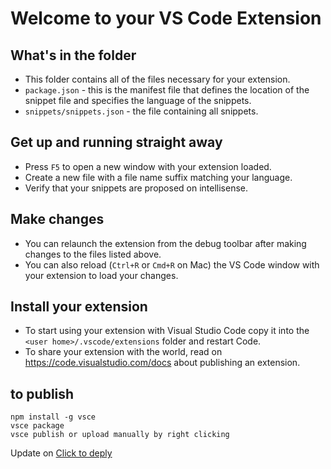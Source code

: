 # Welcome to your VS Code Extension

## What's in the folder

* This folder contains all of the files necessary for your extension.
* `package.json` - this is the manifest file that defines the location of the snippet file and specifies the language of the snippets.
* `snippets/snippets.json` - the file containing all snippets.

## Get up and running straight away

* Press `F5` to open a new window with your extension loaded.
* Create a new file with a file name suffix matching your language.
* Verify that your snippets are proposed on intellisense.

## Make changes

* You can relaunch the extension from the debug toolbar after making changes to the files listed above.
* You can also reload (`Ctrl+R` or `Cmd+R` on Mac) the VS Code window with your extension to load your changes.

## Install your extension

* To start using your extension with Visual Studio Code copy it into the `<user home>/.vscode/extensions` folder and restart Code.
* To share your extension with the world, read on https://code.visualstudio.com/docs about publishing an extension.

## to publish 
```
npm install -g vsce
vsce package
vsce publish or upload manually by right clicking 
```
Update on 
[Click to deply](https://marketplace.visualstudio.com/manage/publishers/maratib?tracking_data=eyJTb3VyY2UiOiJFbWFpbCIsIlR5cGUiOiJOb3RpZmljYXRpb24iLCJTSUQiOiJtcy5HYWxsZXJ5Tm90aWZpY2F0aW9ucy52ZXJzaW9uLXZhbGlkYXRpb24tc3Vic2NyaXB0aW9uIiwiU1R5cGUiOiJDT04iLCJSZWNpcCI6MSwiX3hjaSI6eyJOSUQiOjE1OTUzNzQsIk1SZWNpcCI6Im0wPTEgIiwiQWN0IjoiNjc4NTIzN2YtODMyNS00YWJiLTg4NmMtMTljYjMwMzE4ZDBjIn0sIkVsZW1lbnQiOiJoZXJvL2N0YSJ9)



